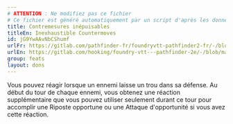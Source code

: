 ```yaml
---
# ATTENTION : Ne modifiez pas ce fichier
# Ce fichier est généré automatiquement par un script d'après les données du module Foundry VTT officiel et de sa traduction
title: Contremesures inépuisables
titleEn: Inexhaustible Countermoves
id: jG9YwAAvNbCShumf
urlFr: https://gitlab.com/pathfinder-fr/foundryvtt-pathfinder2-fr/-/blob/master/data/feats/jG9YwAAvNbCShumf.htm
urlEn: https://gitlab.com/hooking/foundry-vtt---pathfinder-2e/-/blob/master/packs/data/feats.db/inexhaustible-countermoves.json
group: feats
layout: dons
---
```

Vous pouvez réagir lorsque un ennemi laisse un trou dans sa défense. Au début du tour de chaque ennemi, vous obtenez une réaction supplémentaire que vous pouvez utiliser seulement durant ce tour pour accomplir une <a class="entity-link" data-pack="pf2e.classfeatures" data-id="Jtn7IugykXDlIoZq" draggable="true">Riposte opportune</a> ou une <a class="entity-link" data-pack="pf2e.classfeatures" data-id="hmShTfPOcTaKgbf4" draggable="true">Attaque d'opportunité</a> si vous avez cette réaction.


